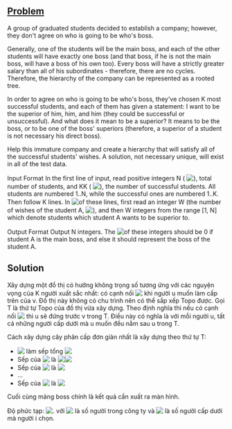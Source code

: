## [Problem](https://www.spoj.com/problems/MAKETREE/)

A group of graduated students decided to establish a company; however, they don't agree on who is going to be who's boss.

Generally, one of the students will be the main boss, and each of the other students will have exactly one boss (and that boss, if he is not the main boss, will have a boss of his own too). Every boss will have a strictly greater salary than all of his subordinates - therefore, there are no cycles. Therefore, the hierarchy of the company can be represented as a rooted tree.

In order to agree on who is going to be who's boss, they've chosen K most successful students, and each of them has given a statement: I want to be the superior of him, him, and him (they could be successful or unsuccessful). And what does it mean to be a superior? It means to be the boss, or to be one of the boss' superiors (therefore, a superior of a student is not necessary his direct boss).

Help this immature company and create a hierarchy that will satisfy all of the successful students' wishes. A solution, not necessary unique, will exist in all of the test data.

Input Format
In the first line of input, read positive integers N (<!-- $N \le 100000$ --> <img style="transform: translateY(0.1em); background: white;" src="https://render.githubusercontent.com/render/math?math=N%20%5Cle%20100000">), total number of students, and KK (<!-- $K < N$ --> <img style="transform: translateY(0.1em); background: white;" src="https://render.githubusercontent.com/render/math?math=K%20%3C%20N">), the number of successful students. All students are numbered 1..N, while the successful ones are numbered 1..K. Then follow K lines. In <!-- $A^{th}$ --> <img style="transform: translateY(0.1em); background: white;" src="https://render.githubusercontent.com/render/math?math=A%5E%7Bth%7D">
​​  of these lines, first read an integer W (the number of wishes of the student A, <!-- $1 \le W \le 10$ --> <img style="transform: translateY(0.1em); background: white;" src="https://render.githubusercontent.com/render/math?math=1%20%5Cle%20W%20%5Cle%2010">), and then W integers from the range [1, N] which denote students which student A wants to be superior to.

Output Format
Output N integers. The <!-- $A^{th}$ --> <img style="transform: translateY(0.1em); background: white;" src="https://render.githubusercontent.com/render/math?math=A%5E%7Bth%7D">
​​  of these integers should be 0 if student A is the main boss, and else it should represent the boss of the student A.

## Solution
Xây dựng một đồ thị có hướng không trọng số tương ứng với các nguyện vọng của K người xuất sắc nhất: có cạnh nối <!-- $u \rightarrow v$ --> <img style="transform: translateY(0.1em); background: white;" src="https://render.githubusercontent.com/render/math?math=u%20%5Crightarrow%20v"> khi người u muốn làm cấp trên của v. Đồ thị này không có chu trình nên có thể sắp xếp Topo được. Gọi T là thứ tự Topo của đồ thị vừa xây dựng. Theo định nghĩa thì nếu có cạnh nối <!-- $u \rightarrow v$ --> <img style="transform: translateY(0.1em); background: white;" src="https://render.githubusercontent.com/render/math?math=u%20%5Crightarrow%20v"> thì u sẽ đứng trước v trong T. Điều này có nghĩa là với mỗi người u, tất cả những người cấp dưới mà u muốn đều nằm sau u trong T.

Cách xây dựng cây phân cấp đơn giản nhất là xây dựng theo thứ tự T:

* <!-- $T_1$ --> <img style="transform: translateY(0.1em); background: white;" src="https://render.githubusercontent.com/render/math?math=T_1"> làm sếp tổng <!-- $\leftrightarrow boss(T_1) = -1$ --> <img style="transform: translateY(0.1em); background: white;" src="https://render.githubusercontent.com/render/math?math=%5Cleftrightarrow%20boss(T_1)%20%3D%20-1">
* Sếp của <!-- $T_2$ --> <img style="transform: translateY(0.1em); background: white;" src="https://render.githubusercontent.com/render/math?math=T_2"> là <!-- $T_1$ --> <img style="transform: translateY(0.1em); background: white;" src="https://render.githubusercontent.com/render/math?math=T_1">
​<!-- $\leftrightarrow boss(T_2) = T_1$ --> <img style="transform: translateY(0.1em); background: white;" src="https://render.githubusercontent.com/render/math?math=%5Cleftrightarrow%20boss(T_2)%20%3D%20T_1">
* Sếp của <!-- $T_3$ --> <img style="transform: translateY(0.1em); background: white;" src="https://render.githubusercontent.com/render/math?math=T_3"> là <!-- $T_2 \leftrightarrow boss(T_3) = T_2$ --> <img style="transform: translateY(0.1em); background: white;" src="https://render.githubusercontent.com/render/math?math=T_2%20%5Cleftrightarrow%20boss(T_3)%20%3D%20T_2">
* ...
* Sếp của <!-- $T_N$ --> <img style="transform: translateY(0.1em); background: white;" src="https://render.githubusercontent.com/render/math?math=T_N"> là <!-- $T_{N-1} \leftrightarrow boss(T_N) = T_{N-1}$ --> <img style="transform: translateY(0.1em); background: white;" src="https://render.githubusercontent.com/render/math?math=T_%7BN-1%7D%20%5Cleftrightarrow%20boss(T_N)%20%3D%20T_%7BN-1%7D">

Cuối cùng mảng boss chính là kết quả cần xuất ra màn hình.

Độ phức tạp: <!-- $\mathcal{O} \left( N + sum({W_i}) \right)$ --> <img style="transform: translateY(0.1em); background: white;" src="https://render.githubusercontent.com/render/math?math=%5Cmathcal%7BO%7D%20%5Cleft(%20N%20%2B%20sum(%7BW_i%7D)%20%5Cright)">. với <!-- $N$ --> <img style="transform: translateY(0.1em); background: white;" src="https://render.githubusercontent.com/render/math?math=N"> là số người trong công ty và <!-- $W_i$ --> <img style="transform: translateY(0.1em); background: white;" src="https://render.githubusercontent.com/render/math?math=W_i"> là số người cấp dưới mà người i chọn.
